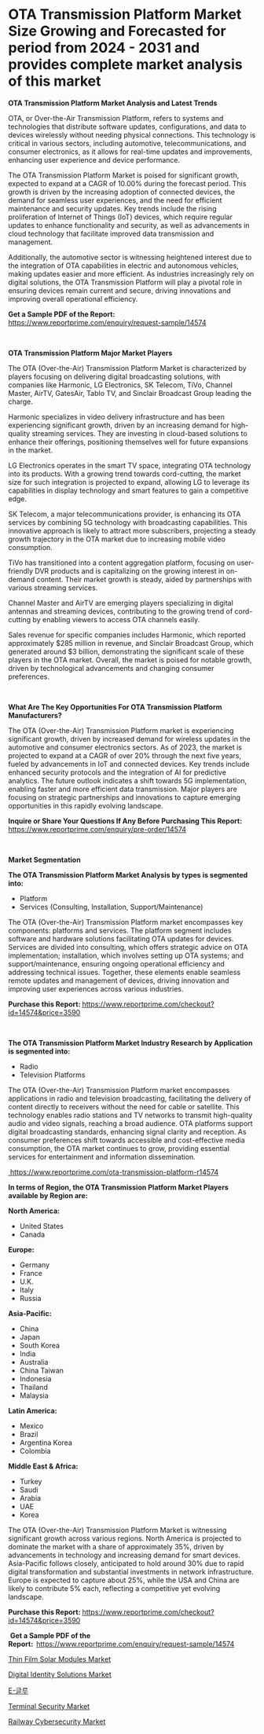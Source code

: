 <p><h1>OTA Transmission Platform Market Size Growing and Forecasted for period from 2024 - 2031 and provides complete market analysis of this market</h1></p><p><strong>OTA Transmission Platform Market Analysis and Latest Trends</strong></p>
<p><p>OTA, or Over-the-Air Transmission Platform, refers to systems and technologies that distribute software updates, configurations, and data to devices wirelessly without needing physical connections. This technology is critical in various sectors, including automotive, telecommunications, and consumer electronics, as it allows for real-time updates and improvements, enhancing user experience and device performance.</p><p>The OTA Transmission Platform Market is poised for significant growth, expected to expand at a CAGR of 10.00% during the forecast period. This growth is driven by the increasing adoption of connected devices, the demand for seamless user experiences, and the need for efficient maintenance and security updates. Key trends include the rising proliferation of Internet of Things (IoT) devices, which require regular updates to enhance functionality and security, as well as advancements in cloud technology that facilitate improved data transmission and management.</p><p>Additionally, the automotive sector is witnessing heightened interest due to the integration of OTA capabilities in electric and autonomous vehicles, making updates easier and more efficient. As industries increasingly rely on digital solutions, the OTA Transmission Platform will play a pivotal role in ensuring devices remain current and secure, driving innovations and improving overall operational efficiency.</p></p>
<p><strong>Get a Sample PDF of the Report:&nbsp;</strong> <a href="https://www.reportprime.com/enquiry/request-sample/14574">https://www.reportprime.com/enquiry/request-sample/14574</a></p>
<p>&nbsp;</p>
<p><strong>OTA Transmission Platform Major Market Players</strong></p>
<p><p>The OTA (Over-the-Air) Transmission Platform Market is characterized by players focusing on delivering digital broadcasting solutions, with companies like Harmonic, LG Electronics, SK Telecom, TiVo, Channel Master, AirTV, GatesAir, Tablo TV, and Sinclair Broadcast Group leading the charge. </p><p>Harmonic specializes in video delivery infrastructure and has been experiencing significant growth, driven by an increasing demand for high-quality streaming services. They are investing in cloud-based solutions to enhance their offerings, positioning themselves well for future expansions in the market.</p><p>LG Electronics operates in the smart TV space, integrating OTA technology into its products. With a growing trend towards cord-cutting, the market size for such integration is projected to expand, allowing LG to leverage its capabilities in display technology and smart features to gain a competitive edge.</p><p>SK Telecom, a major telecommunications provider, is enhancing its OTA services by combining 5G technology with broadcasting capabilities. This innovative approach is likely to attract more subscribers, projecting a steady growth trajectory in the OTA market due to increasing mobile video consumption.</p><p>TiVo has transitioned into a content aggregation platform, focusing on user-friendly DVR products and is capitalizing on the growing interest in on-demand content. Their market growth is steady, aided by partnerships with various streaming services.</p><p>Channel Master and AirTV are emerging players specializing in digital antennas and streaming devices, contributing to the growing trend of cord-cutting by enabling viewers to access OTA channels easily.</p><p>Sales revenue for specific companies includes Harmonic, which reported approximately $285 million in revenue, and Sinclair Broadcast Group, which generated around $3 billion, demonstrating the significant scale of these players in the OTA market. Overall, the market is poised for notable growth, driven by technological advancements and changing consumer preferences.</p></p>
<p>&nbsp;</p>
<p><strong>What Are The Key Opportunities For OTA Transmission Platform Manufacturers?</strong></p>
<p><p>The OTA (Over-the-Air) Transmission Platform market is experiencing significant growth, driven by increased demand for wireless updates in the automotive and consumer electronics sectors. As of 2023, the market is projected to expand at a CAGR of over 20% through the next five years, fueled by advancements in IoT and connected devices. Key trends include enhanced security protocols and the integration of AI for predictive analytics. The future outlook indicates a shift towards 5G implementation, enabling faster and more efficient data transmission. Major players are focusing on strategic partnerships and innovations to capture emerging opportunities in this rapidly evolving landscape.</p></p>
<p><strong>Inquire or Share Your Questions If Any Before Purchasing This Report:</strong> <a href="https://www.reportprime.com/enquiry/pre-order/14574">https://www.reportprime.com/enquiry/pre-order/14574</a></p>
<p>&nbsp;</p>
<p><strong>Market Segmentation</strong></p>
<p><strong>The OTA Transmission Platform Market Analysis by types is segmented into:</strong></p>
<p><ul><li>Platform</li><li>Services (Consulting, Installation, Support/Maintenance)</li></ul></p>
<p><p>The OTA (Over-the-Air) Transmission Platform market encompasses key components: platforms and services. The platform segment includes software and hardware solutions facilitating OTA updates for devices. Services are divided into consulting, which offers strategic advice on OTA implementation; installation, which involves setting up OTA systems; and support/maintenance, ensuring ongoing operational efficiency and addressing technical issues. Together, these elements enable seamless remote updates and management of devices, driving innovation and improving user experiences across various industries.</p></p>
<p><strong>Purchase this Report:&nbsp;</strong><a href="https://www.reportprime.com/checkout?id=14574&price=3590">https://www.reportprime.com/checkout?id=14574&price=3590</a></p>
<p>&nbsp;</p>
<p><strong>The OTA Transmission Platform Market Industry Research by Application is segmented into:</strong></p>
<p><ul><li>Radio</li><li>Television Platforms</li></ul></p>
<p><p>The OTA (Over-the-Air) Transmission Platform market encompasses applications in radio and television broadcasting, facilitating the delivery of content directly to receivers without the need for cable or satellite. This technology enables radio stations and TV networks to transmit high-quality audio and video signals, reaching a broad audience. OTA platforms support digital broadcasting standards, enhancing signal clarity and reception. As consumer preferences shift towards accessible and cost-effective media consumption, the OTA market continues to grow, providing essential services for entertainment and information dissemination.</p></p>
<p><a href="https://www.reportprime.com/ota-transmission-platform-r14574">&nbsp;https://www.reportprime.com/ota-transmission-platform-r14574</a></p>
<p><strong>In terms of Region, the OTA Transmission Platform Market Players available by Region are:</strong></p>
<p>
    <p> <strong> North America: </strong>
        <ul>
            <li>United States</li>
            <li>Canada</li>
        </ul>
        </p> 
    <p> <strong> Europe: </strong>
        <ul>
            <li>Germany</li>
            <li>France</li>
            <li>U.K.</li>
            <li>Italy</li>
            <li>Russia</li>
        </ul>
        </p> 
    <p> <strong> Asia-Pacific: </strong>
        <ul>
            <li>China</li>
            <li>Japan</li>
            <li>South Korea</li>
            <li>India</li>
            <li>Australia</li>
            <li>China Taiwan</li>
            <li>Indonesia</li>
            <li>Thailand</li>
            <li>Malaysia</li>
        </ul>
        </p> 
    <p> <strong> Latin America: </strong>
        <ul>
            <li>Mexico</li>
            <li>Brazil</li>
            <li>Argentina Korea</li>
            <li>Colombia</li>
        </ul>
        </p> 
    <p> <strong> Middle East & Africa: </strong>
        <ul>
            <li>Turkey</li>
            <li>Saudi</li>
            <li>Arabia</li>
            <li>UAE</li>
            <li>Korea</li>
        </ul>
    </p>
    </p>
<p><p>The OTA (Over-the-Air) Transmission Platform Market is witnessing significant growth across various regions. North America is projected to dominate the market with a share of approximately 35%, driven by advancements in technology and increasing demand for smart devices. Asia-Pacific follows closely, anticipated to hold around 30% due to rapid digital transformation and substantial investments in network infrastructure. Europe is expected to capture about 25%, while the USA and China are likely to contribute 5% each, reflecting a competitive yet evolving landscape.</p></p>
<p><strong>Purchase this Report: </strong><a href="https://www.reportprime.com/checkout?id=14574&price=3590">https://www.reportprime.com/checkout?id=14574&price=3590</a></p>
<p>&nbsp;<strong>Get a Sample PDF of the Report:&nbsp;&nbsp;</strong><a href="https://www.reportprime.com/enquiry/request-sample/14574">https://www.reportprime.com/enquiry/request-sample/14574</a></p>
<p><strong></strong></p>
<p><p><a href="https://issuu.com/reportprime-2/docs/thin-film-solar-modules-market-size_37e99274b5ddd0">Thin Film Solar Modules Market</a></p><p><a href="https://www.linkedin.com/pulse/digital-identity-solutions-market-trends-focusing-insight-vdfac?trackingId=iTCjglvmTuClyxBR9TXwHg%3D%3D">Digital Identity Solutions Market</a></p><p><a href="https://medium.com/@vlcostes/e-glue-market-%EC%9D%98-%EA%B8%80%EB%A1%9C%EB%B2%8C-%EC%8B%9C%EC%9E%A5-%EA%B0%9C%EC%9A%94%EB%8A%94-%EC%A0%84-%EC%84%B8%EA%B3%84-%EB%B0%8F-%EC%A3%BC%EC%9A%94-%EC%8B%9C%EC%9E%A5%EC%9D%98-%EC%82%B0%EC%97%85%EC%97%90-%EC%98%81%ED%96%A5%EC%9D%84-%EB%AF%B8%EC%B9%98%EB%8A%94-%EC%A3%BC%EC%9A%94-%ED%8A%B8%EB%A0%8C%EB%93%9C%EC%97%90-%EB%8C%80%ED%95%9C-%EB%8F%85%ED%8A%B9%ED%95%9C-%EA%B4%80%EC%A0%90%EC%9D%84-%EC%A0%9C%EA%B3%B5%ED%95%A9%EB%8B%88%EB%8B%A4-3491a955ad0a">E-글루</a></p><p><a href="https://www.linkedin.com/pulse/what-current-future-prospects-terminal-security-market-analysis-mo2qc?trackingId=WpZJNBalSMeaXVSLQJNX0Q%3D%3D">Terminal Security Market</a></p><p><a href="https://github.com/GenaGaines34/Market-Research-Report-List-1/blob/main/railway-cybersecurity-market.md">Railway Cybersecurity Market</a></p></p>